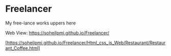 # Freelancer
My free-lance works uppers here 

Web View:
https://soheilpmi.github.io/Freelancer/

[https://soheilpmi.github.io/Freelancer/Html_css_js_Web/Restaurant/Restaurant_Coffee.html]

